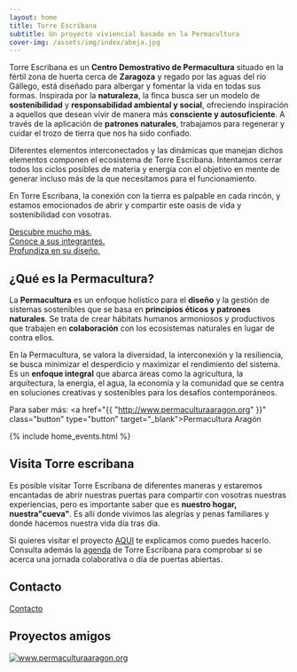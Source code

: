 ```yaml
---
layout: home
title: Torre Escribana
subtitle: Un proyecto viviencial basado en la Permacultura
cover-img: /assets/img/index/abeja.jpg
---
```


<link rel="icon" href="..\assets\img\favicon.png" type="image/x-icon">

Torre Escribana es un **Centro Demostrativo de Permacultura** situado en la fértil zona de huerta cerca de **Zaragoza** y regado por las aguas del río Gállego, está diseñado para albergar y fomentar la vida en todas sus formas. Inspirada por la **naturaleza**, la finca busca ser un modelo de **sostenibilidad** y **responsabilidad ambiental y social**, ofreciendo inspiración a aquellos que desean vivir de manera más **consciente y autosuficiente**. A través de la aplicación de **patrones naturales**, trabajamos para regenerar y cuidar el trozo de tierra que nos ha sido confiado.

Diferentes elementos interconectados y las dinámicas que manejan dichos elementos componen el ecosistema de Torre Escribana. Intentamos cerrar todos los ciclos posibles de materia y energía con el objetivo en mente de generar incluso más de la que necesitamos para el funcionamiento. 

En Torre Escribana, la conexión con la tierra es palpable en cada rincón, y estamos emocionados de abrir y compartir este oasis de vida y sostenibilidad con vosotras.

<a href="{{ '/proyecto ' | absolute_url  }}" class="button" type="button" >Descubre mucho más.  
</a>
<a href="{{ '/nosotras ' | absolute_url  }}" class="button" type="button" >Conoce a sus integrantes.  
  </a>
<a href="{{ '/diseno ' | absolute_url  }}" class="button" type="button" >Profundiza en su diseño.
</a>


## ¿Qué es la Permacultura?

La **Permacultura** es un enfoque holístico para el **diseño** y la gestión de sistemas sostenibles que se basa en **principios éticos y patrones naturales**. Se trata de crear hábitats humanos armoniosos y productivos que trabajen en **colaboración** con los ecosistemas naturales en lugar de contra ellos.

En la Permacultura, se valora la diversidad, la interconexión y la resiliencia, se busca minimizar el desperdicio y maximizar el rendimiento del sistema. Es un **enfoque integral** que abarca áreas como la agricultura, la arquitectura, la energía, el agua, la economía y la comunidad que se centra en soluciones creativas y sostenibles para los desafíos contemporáneos.

Para saber más: <a href="{{ "http://www.permaculturaaragon.org" }}" class="button" type="button" target="_blank">Permacultura Aragón
  </a>

{% include home_events.html %}


<!-- {% include home_posts.html %} -->


## Visita Torre escribana

Es posible visitar Torre Escribana de diferentes maneras y estaremos encantadas de abrir nuestras puertas para compartir con vosotras nuestras experiencias, pero es importante saber que es **nuestro hogar, nuestra"cueva"**. Es allí donde vivimos las alegrías y penas familiares y donde hacemos nuestra vida día tras día.

Si quieres visitar el proyecto [AQUI](/visitas/) te explicamos como puedes hacerlo. Consulta además la [agenda](/agenda/) de Torre Escribana para comprobar si se acerca una jornada colaborativa o día de puertas abiertas.

## Contacto

[Contacto](/contacto/)

## Proyectos amigos

<div class="zoom-basico">
  <a href="http://www.permaculturaaragon.org/" target=_blank>  
    <img class="img2"
      src="..\assets\img\links\permacultura-aragon-logo.png" alt="www.permaculturaaragon.org"
       />      
       
</a>
</div>

